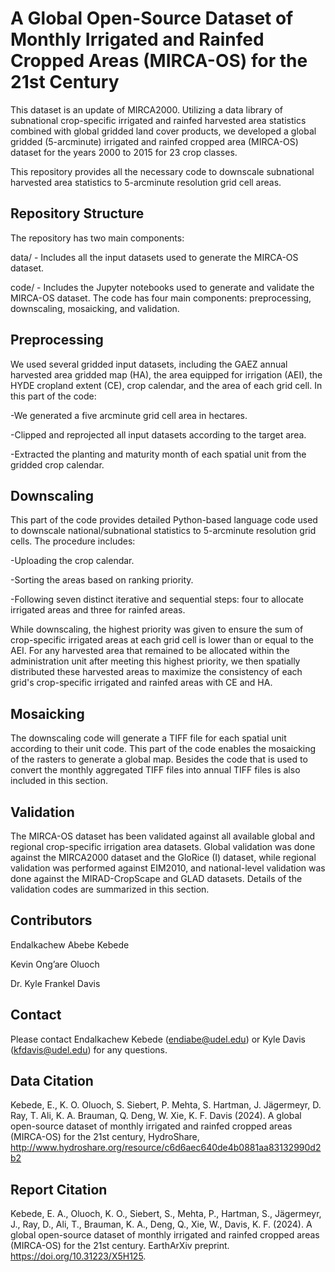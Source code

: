 ﻿# A Global Open-Source Dataset of Monthly Irrigated and Rainfed Cropped Areas (MIRCA-OS) for the 21st Century
This dataset is an update of MIRCA2000. Utilizing a data library of subnational crop-specific irrigated and rainfed harvested area statistics combined with global gridded land cover products, we developed a global gridded (5-arcminute) irrigated and rainfed cropped area (MIRCA-OS) dataset for the years 2000 to 2015 for 23 crop classes.

This repository provides all the necessary code to downscale subnational harvested area statistics to 5-arcminute resolution grid cell areas.

## Repository Structure
The repository has two main components:

data/ - Includes all the input datasets used to generate the MIRCA-OS dataset.

code/ - Includes the Jupyter notebooks used to generate and validate the MIRCA-OS dataset. The code has four main components: preprocessing, downscaling, mosaicking, and validation.

## Preprocessing

We used several gridded input datasets, including the GAEZ annual harvested area gridded map (HA), the area equipped for irrigation (AEI), the HYDE cropland extent (CE), crop calendar, and the area of each grid cell. In this part of the code:

-We generated a five arcminute grid cell area in hectares.

-Clipped and reprojected all input datasets according to the target area.

-Extracted the planting and maturity month of each spatial unit from the gridded crop calendar.

## Downscaling
This part of the code provides detailed Python-based language code used to downscale national/subnational statistics to 5-arcminute resolution grid cells. The procedure includes:

-Uploading the crop calendar.

-Sorting the areas based on ranking priority.

-Following seven distinct iterative and sequential steps: four to allocate irrigated areas and three for rainfed areas.

While downscaling, the highest priority was given to ensure the sum of crop-specific irrigated areas at each grid cell is lower than or equal to the AEI. For any harvested area that remained to be allocated within the administration unit after meeting this highest priority, we then spatially distributed these harvested areas to maximize the consistency of each grid's crop-specific irrigated and rainfed areas with CE and HA.

## Mosaicking
The downscaling code will generate a TIFF file for each spatial unit according to their unit code. This part of the code enables the mosaicking of the rasters to generate a global map. Besides the code that is used to convert the monthly aggregated TIFF files into annual TIFF files is also included in this section.

## Validation
The MIRCA-OS dataset has been validated against all available global and regional crop-specific irrigation area datasets. Global validation was done against the MIRCA2000 dataset and the GloRice (I) dataset, while regional validation was performed against EIM2010, and national-level validation was done against the MIRAD-CropScape and GLAD datasets. Details of the validation codes are summarized in this section.

## Contributors

Endalkachew Abebe Kebede

Kevin Ong’are Oluoch

Dr. Kyle Frankel Davis 

## Contact

Please contact Endalkachew Kebede (endiabe@udel.edu) or Kyle Davis (kfdavis@udel.edu) for any questions.

## Data Citation

Kebede, E., K. O. Oluoch, S. Siebert, P. Mehta, S. Hartman, J. Jägermeyr, D. Ray, T. Ali, K. A. Brauman, Q. Deng, W. Xie, K. F. Davis (2024). A global open-source dataset of monthly irrigated and rainfed cropped areas (MIRCA-OS) for the 21st century, HydroShare, http://www.hydroshare.org/resource/c6d6aec640de4b0881aa83132990d2b2

## Report Citation 

Kebede, E. A., Oluoch, K. O., Siebert, S., Mehta, P., Hartman, S., Jägermeyr, J., Ray, D., Ali, T., Brauman, K. A., Deng, Q., Xie, W., Davis, K. F. (2024). A global open-source dataset of monthly irrigated and rainfed cropped areas (MIRCA-OS) for the 21st century. EarthArXiv preprint. https://doi.org/10.31223/X5H125.
